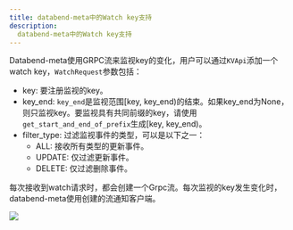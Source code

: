 ```yaml
---
title: databend-meta中的Watch key支持
description: 
  databend-meta中的Watch key支持
---
```


Databend-meta使用GRPC流来监视key的变化，用户可以通过`KVApi`添加一个watch key，`WatchRequest`参数包括：

* key: 要注册监视的key。
* key_end: `key_end`是监视范围[key, key_end)的结束。如果key_end为None，则只监视key。要监视具有共同前缀的key，请使用`get_start_and_end_of_prefix`生成[key, key_end)。
* filter_type: 过滤监视事件的类型，可以是以下之一：
  * ALL: 接收所有类型的更新事件。
  * UPDATE: 仅过滤更新事件。
  * DELETE: 仅过滤删除事件。

每次接收到watch请求时，都会创建一个Grpc流。每次监视的key发生变化时，databend-meta使用创建的流通知客户端。

![](/img/rfc/20220728-metasrv-watch/watchstream.png)